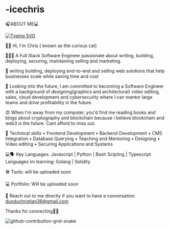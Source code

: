 # -icechris
🎧ABOUT ME💻

[![Typing SVG](https://readme-typing-svg.demolab.com/?lines=Welcome+To+My+Profile;I'm+The+Curious+Cat)](https://git.io/typing-svg)

👋🏽 Hi, I'm Chris ( known as the curious cat)

👨🏾‍💻 A Full Stack Software Engineer passionate about writing, building, deploying, securing, maintaining selling and marketing.

🌇 writing building, deploying end-to-end and selling web solutions that help businesses scale while saving time and cost 

🔭 Looking into the future, I am committed to becoming a Software Engineer with a background of designing(graphics and architectural) video editing, sales, cloud development and cybersecurity where I can mentor large teams and drive profitability in the future.

😍 When I'm away from my computer, you'd find me reading books and blogs about cryptography and blockchain because i believe blockchain and web3 is the future. Cant afford to miss out.


🦾 Technical skills 
 • Frontend Development
 • Backend Development
 • CMS Integration
 • Database Querying
 • Teaching and Mentoring
• Designing
• Video editing
 • Securing Applications and Systems 

💻🗣 Key Languages: Javascript | Python | Bash Scipting | Typescript
 Languages im learning: Golang | Solidity

🛠 Tools: will be uploaded soon

💻 Portfolio: Will be uploaded soon

📩 Reach out to me directly if you want to have a conversation: duoduchristian36@gmail.com

Thanks for connecting✌🏾


![github-contribution-grid-snake](https://github.com/icechris/icechris/assets/78994072/cdbe3637-e47f-492b-8434-32543bbfe7c0)
